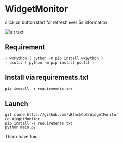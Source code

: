 # WidgetMonitor  
  
click on button start for refresh ever 5s information  
  
![alt text](https://www.cuby-hebergs.com/dl/images/github/WidgetMonitor/mains.png)

## Requirement  
```
- wxPython ( python -m pip install wxpython )
- psutil ( python -m pip install psutil )

```
## Install via requirements.txt
```
pip install -r requirements.txt
```


## Launch 
```
git clone https://github.com/vBlackOut/WidgetMonitor
cd WidgetMonitor
pip install -r requirements.txt
python main.py
```

Thanx have fun...
